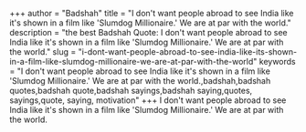+++
author = "Badshah"
title = "I don't want people abroad to see India like it's shown in a film like 'Slumdog Millionaire.' We are at par with the world."
description = "the best Badshah Quote: I don't want people abroad to see India like it's shown in a film like 'Slumdog Millionaire.' We are at par with the world."
slug = "i-dont-want-people-abroad-to-see-india-like-its-shown-in-a-film-like-slumdog-millionaire-we-are-at-par-with-the-world"
keywords = "I don't want people abroad to see India like it's shown in a film like 'Slumdog Millionaire.' We are at par with the world.,badshah,badshah quotes,badshah quote,badshah sayings,badshah saying,quotes, sayings,quote, saying, motivation"
+++
I don't want people abroad to see India like it's shown in a film like 'Slumdog Millionaire.' We are at par with the world.
